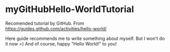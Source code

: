 # myGitHubHello-WorldTutorial
Recomended tutorial by GitHub.
From https://guides.github.com/activities/hello-world/

Here guide recommends me to write something about myself. But I won't do it now =)
And of course, happy "Hello World!" to you!
